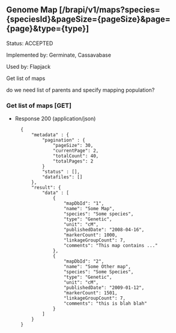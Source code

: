 ## Genome Map  [/brapi/v1/maps?species={speciesId}&pageSize={pageSize}&page={page}&type={type}]

Status: ACCEPTED

Implemented by: Germinate, Cassavabase

Used by: Flapjack

Get list of maps

do we need list of parents and specify mapping population?

### Get list of maps [GET]

+ Response 200 (application/json)

        {
            "metadata" : {
                "pagination" : {
                    "pageSize": 30,
                    "currentPage": 2,
                    "totalCount": 40,
                    "totalPages": 2
                }
                "status" : [],
                "datafiles": []
            },
            "result": {
                "data" : [
                    {
                        "mapDbId": "1",
                        "name": "Some Map",
                        "species": "Some species",
                        "type": "Genetic",
                        "unit": "cM",
                        "publishedDate": "2008-04-16",
                        "markerCount": 1000,
                        "linkageGroupCount": 7,
                        "comments": "This map contains ..."
                    },
                    {
                        "mapDbId": "2",
                        "name": "Some Other map",
                        "species": "Some Species",
                        "type": "Genetic",
                        "unit": "cM",
                        "publishedDate": "2009-01-12",
                        "markerCount": 1501,
                        "linkageGroupCount": 7,
                        "comments": "this is blah blah"
                    }
                ]
            }
        }
